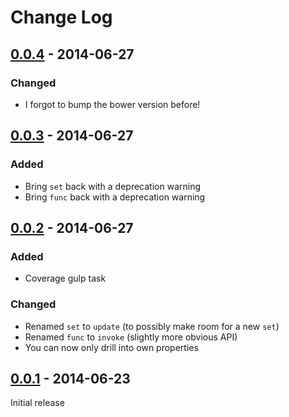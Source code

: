 Change Log
==========

## [0.0.4] - 2014-06-27
### Changed
 * I forgot to bump the bower version before!


## [0.0.3] - 2014-06-27
### Added
 * Bring `set` back with a deprecation warning
 * Bring `func` back with a deprecation warning


## [0.0.2] - 2014-06-27
### Added
 * Coverage gulp task

### Changed
 * Renamed `set` to `update` (to possibly make room for a new `set`)
 * Renamed `func` to `invoke` (slightly more obvious API)
 * You can now only drill into own properties


## [0.0.1] - 2014-06-23
Initial release

[unreleased]: https://github.com/d10n/drilldown/compare/v0.0.4...HEAD
[0.0.4]: https://github.com/d10n/drilldown/compare/v0.0.3...v0.0.4
[0.0.3]: https://github.com/d10n/drilldown/compare/v0.0.2...v0.0.3
[0.0.2]: https://github.com/d10n/drilldown/compare/v0.0.1...v0.0.2
[0.0.1]: https://github.com/d10n/drilldown/compare/fc09a25...v0.0.1

